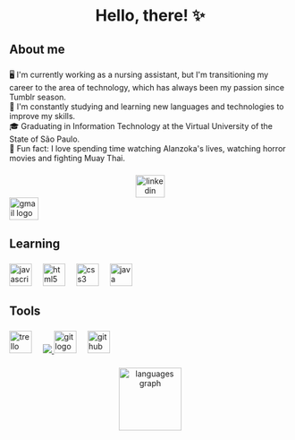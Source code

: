 <h1 align="center">Hello, there! ✨</h1>

<h2 align="left">About me</h2>

###
  <div>
<p align="left">🖥️ I'm currently working as a nursing assistant, but I'm transitioning my career to the area of technology, which has always been my passion since Tumblr season.<br>🌱 I'm constantly studying and learning new languages and technologies to improve my skills.<br>🎓 Graduating in Information Technology at the Virtual University of the State of São Paulo.<br>📢 Fun fact: I love spending time watching Alanzoka's lives, watching horror movies and fighting Muay Thai.</p>
  </div>

###

<div align="center">
  <a href="www.linkedin.com/in/ccomaglio" target="_blank">
    <img src="https://raw.githubusercontent.com/maurodesouza/profile-readme-generator/master/src/assets/icons/social/linkedin/default.svg" width="52" height="40" alt="linkedin logo"  />
  </a>
</div>
<div>
  <a href="carol07cortez@gmail.com" target="_blank">
    <img src="https://raw.githubusercontent.com/maurodesouza/profile-readme-generator/master/src/assets/icons/social/gmail/default.svg" width="52" height="40" alt="gmail logo"  />
  </a>
</div>

###

<h2 align="left">Learning</h2>

###

<div align="left">
  <img src="https://cdn.jsdelivr.net/gh/devicons/devicon/icons/javascript/javascript-original.svg" height="40" alt="javascript logo"  />
  <img width="12" />
  <img src="https://cdn.jsdelivr.net/gh/devicons/devicon/icons/html5/html5-original.svg" height="40" alt="html5 logo"  />
  <img width="12" />
  <img src="https://cdn.jsdelivr.net/gh/devicons/devicon/icons/css3/css3-original.svg" height="40" alt="css3 logo"  />
  <img width="12" />
  <img src="https://cdn.jsdelivr.net/gh/devicons/devicon/icons/java/java-original.svg" height="40" alt="java logo"  />
</div>

###

<h2 align="left">Tools</h2>

###

<div align="left">
  <img src="https://cdn.simpleicons.org/trello/0052CC" height="40" alt="trello logo"  />
  <img width="12" />
  <a href="https://skillicons.dev">
    <img src="https://skillicons.dev/icons?i=vscode" />
  </a>
  <img src="https://cdn.jsdelivr.net/gh/devicons/devicon/icons/git/git-original.svg" height="40" alt="git logo"  />
  <img width="12" />
  <img src="https://skillicons.dev/icons?i=github" height="40" alt="github logo"  />
</div>

###

<div align="center">
  <img src="https://github-readme-stats.vercel.app/api/top-langs?username=carolmaglio&locale=en&hide_title=false&layout=compact&card_width=320&langs_count=5&theme=dracula&hide_border=true&order=2" height="112" alt="languages graph"  />
</div>

###



<!---
carolmaglio/carolmaglio is a ✨ special ✨ repository because its `README.md` (this file) appears on your GitHub profile.
You can click the Preview link to take a look at your changes.
--->
